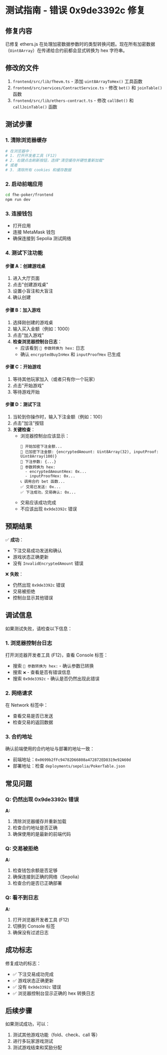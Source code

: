 # 测试指南 - 错误 0x9de3392c 修复

## 修复内容

已修复 ethers.js 在处理加密数据参数时的类型转换问题。现在所有加密数据（`Uint8Array`）在传递给合约前都会显式转换为 hex 字符串。

## 修改的文件

1. `frontend/src/lib/fhevm.ts` - 添加 `uint8ArrayToHex()` 工具函数
2. `frontend/src/services/ContractService.ts` - 修改 `bet()` 和 `joinTable()` 函数
3. `frontend/src/lib/ethers-contract.ts` - 修改 `callBet()` 和 `callJoinTable()` 函数

## 测试步骤

### 1. 清除浏览器缓存

```bash
# 在浏览器中：
# 1. 打开开发者工具 (F12)
# 2. 右键点击刷新按钮，选择"清空缓存并硬性重新加载"
# 或者
# 3. 清除所有 cookies 和缓存数据
```

### 2. 启动前端应用

```bash
cd fhe-poker/frontend
npm run dev
```

### 3. 连接钱包

- 打开应用
- 连接 MetaMask 钱包
- 确保连接到 Sepolia 测试网络

### 4. 测试下注功能

#### 步骤 A：创建游戏桌

1. 进入大厅页面
2. 点击"创建游戏桌"
3. 设置小盲注和大盲注
4. 确认创建

#### 步骤 B：加入游戏

1. 选择刚创建的游戏桌
2. 输入买入金额（例如：1000）
3. 点击"加入游戏"
4. **检查浏览器控制台日志**：
   - 应该看到 `🔄 参数转换为 hex:` 日志
   - 确认 `encryptedBuyInHex` 和 `inputProofHex` 已生成

#### 步骤 C：开始游戏

1. 等待其他玩家加入（或者只有你一个玩家）
2. 点击"开始游戏"
3. 等待游戏开始

#### 步骤 D：测试下注

1. 当轮到你操作时，输入下注金额（例如：100）
2. 点击"加注"按钮
3. **关键检查**：
   - 浏览器控制台应该显示：
     ```
     🔐 开始加密下注金额...
     🔐 已加密下注金额: {encryptedAmount: Uint8Array(32), inputProof: Uint8Array(100)}
     📝 下注参数: {...}
     🔄 参数转换为 hex:
       - encryptedAmountHex: 0x...
       - inputProofHex: 0x...
     📞 调用合约 bet 函数...
     ✅ 交易已发送: 0x...
     ✅ 下注成功，交易确认: 0x...
     ```
   - 交易应该成功完成
   - 不应该出现 `0x9de3392c` 错误

## 预期结果

✅ **成功**：
- 下注交易成功发送和确认
- 游戏状态正确更新
- 没有 `InvalidEncryptedAmount` 错误

❌ **失败**：
- 仍然出现 `0x9de3392c` 错误
- 交易被拒绝
- 控制台显示其他错误

## 调试信息

如果测试失败，请检查以下信息：

### 1. 浏览器控制台日志

打开浏览器开发者工具 (F12)，查看 Console 标签：

- 搜索 `🔄 参数转换为 hex:` - 确认参数已转换
- 搜索 `❌` - 查看是否有错误信息
- 搜索 `0x9de3392c` - 确认是否仍然出现此错误

### 2. 网络请求

在 Network 标签中：
- 查看交易是否已发送
- 检查交易的返回数据

### 3. 合约地址

确认前端使用的合约地址与部署的地址一致：
- 前端地址：`0x0699b2fFc94782D66808a472872ED8319e92A60d`
- 部署地址：检查 `deployments/sepolia/PokerTable.json`

## 常见问题

### Q: 仍然出现 0x9de3392c 错误

**A:** 
1. 清除浏览器缓存并重新加载
2. 检查合约地址是否正确
3. 确保使用的是最新的前端代码

### Q: 交易被拒绝

**A:**
1. 检查钱包余额是否足够
2. 确保连接到正确的网络（Sepolia）
3. 检查合约是否已正确部署

### Q: 看不到日志

**A:**
1. 打开浏览器开发者工具 (F12)
2. 切换到 Console 标签
3. 确保没有过滤日志

## 成功标志

修复成功的标志：
- ✅ 下注交易成功完成
- ✅ 游戏状态正确更新
- ✅ 没有 `0x9de3392c` 错误
- ✅ 浏览器控制台显示正确的 hex 转换日志

## 后续步骤

如果测试成功，可以：
1. 测试其他游戏功能（fold、check、call 等）
2. 进行多玩家游戏测试
3. 测试游戏结束和奖励分配

